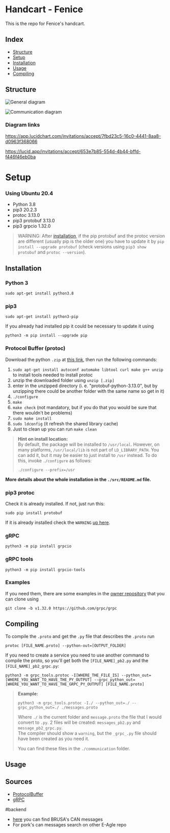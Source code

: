 # Handcart - Fenice
This is the repo for Fenice's handcart.

## Index
- [Structure](#structure)
- [Setup](#setup)
- [Installation](#installation)
- [Usage](#usage)
- [Compiling](#compiling)

## Structure
![General diagram](https://app.lucidchart.com/publicSegments/view/5d5eb5a3-77bc-44d1-b641-f867606ba91e/image.jpeg)

![Communication diagram](https://lucid.app/publicSegments/view/ad0abc76-47aa-48bb-9229-563d7b6c2a0f/image.jpeg)

### Diagram links
https://app.lucidchart.com/invitations/accept/7fbd23c5-16c0-4441-8aa8-d0963f368066

https://lucid.app/invitations/accept/653e7b85-554d-4b44-bffd-f446f46eb0ba


# Setup

### Using Ubuntu 20.4

- Python 3.8
- pip3 20.2.3
- protoc 3.13.0
- pip3 protobuf 3.13.0
- pip3 grpcio 1.32.0

> WARNING: After [installation](#installation), if the pip protobuf and the
> protoc version are different (usually pip is the older one) you have to
> update it by `pip install --upgrade protobuf`
> (check versions using `pip3 show protobuf` and `protoc --version`).

## Installation

### Python 3
    sudo apt-get install python3.8

### pip3
    sudo apt-get install python3-pip
    
If you already had installed pip it could be necessary to update it using

    python3 -m pip install --upgrade pip

### Protocol Buffer (protoc)
Download the python `.zip` at
[this link](https://github.com/protocolbuffers/protobuf/releases),
then run the following commands:
1. `sudo apt-get install autoconf automake libtool curl make g++ unzip` to install
   tools needed to install protoc
2. unzip the downloaded folder using `unzip [.zip]`
3. enter in the unzipped directory (i. e. "protobuf-python-3.13.0", but by
   unzipping there could be another folder with the same name so get in it)
4. `./configure`
5. `make`
6. `make check` (not mandatory, but if you do that you would be sure
   that there wouldn't be problems)
7. `sudo make install`
8. `sudo ldconfig` (it refresh the shared library cache)
9. Just to clean up you can run `make clean`

> **Hint on install location:**<br>
> By default, the package will be installed to `/usr/local`.  However,
> on many platforms, `/usr/local/lib` is not part of `LD_LIBRARY_PATH`.
> You can add it, but it may be easier to just install to `/usr` instead.
> To do this, invoke `./configure` as follows:
>
>     ./configure --prefix=/usr

**More details about the whole installation in the `./src/README.md` file.**

### pip3 protoc
Check it is already installed. If not, just run this:
    
    sudo pip install protobuf
    
If it is already installed check the `WARNING` [up here](#using-ubuntu-20.4).

### gRPC
    python3 -m pip install grpcio
    
### gRPC tools
    python3 -m pip install grpcio-tools
    
### Examples
If you need them, there are some examples in the
[owner repository](https://github.com/grpc/grpc) that you can clone using
    
    git clone -b v1.32.0 https://github.com/grpc/grpc

## Compiling
To compile the `.proto` and get the `.py` file that describes the `.proto` run

    protoc [FILE_NAME.proto] --python-out=[OUTPUT_FOLDER]

If you need to create a service you need to use another command to compile the proto,
so you'll get both the `[FILE_NAME]_pb2.py` and the `[FILE_NAME]_pb2_grpc.py`:

    python3 -m grpc_tools.protoc -I[WHERE_THE_FILE_IS] --python_out=[WHERE_YOU_WANT_TO_HAVE_THE_PY_OUTPUT] --grpc_python_out=[WHERE_YOU_WANT_TO_HAVE_THE_GRPC_PY_OUTPUT] [FILE_NAME.proto]
    
> **Example:**
>
>     python3 -m grpc_tools.protoc -I./ --python_out=./ --grpc_python_out=./ ./messages.proto
>
> Where `./` is the current folder and `message.proto` the file that I would
> convert to `.py`.
> 2 files will be created: `messages_pb2.py` and `message_pb2_grpc.py`.<br>
> The compiler should show a `warning`, but the `_grpc_.py` file should have been
> created as you need it.
>
> You can find these files in the `./communication` folder.

## Usage



## Sources
- [ProtocolBuffer](https://developers.google.com/protocol-buffers)
- [gRPC](https://grpc.io/)

#backend
- [here](https://www.brusa.biz/_files/drive/02_Energy/Chargers/NLG5/NLG5_BRUSA.html) you can find BRUSA's CAN messages
- For pork's can messages search on other E-Agle repo